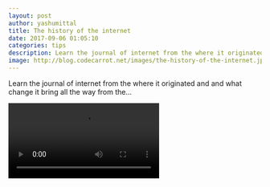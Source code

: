 ```yaml
---
layout: post
author: yashumittal
title: The history of the internet
date: 2017-09-06 01:05:10
categories: tips
description: Learn the journal of internet from the where it originated and what change it bring all the way from the...
image: http://blog.codecarrot.net/images/the-history-of-the-internet.jpg
---
```


Learn the journal of internet from the where it originated and and what change it bring all the way from the...

<video controls>
  <source src="https://r11---sn-cvh76n7l.googlevideo.com/videoplayback?dur=457.131&lmt=1505463909366460&pl=24&ei=ADy8We7NOImsogPGh57gBg&itag=22&sparams=dur%2Cei%2Cid%2Cinitcwndbps%2Cip%2Cipbits%2Citag%2Clmt%2Cmime%2Cmm%2Cmn%2Cms%2Cmv%2Cpl%2Cratebypass%2Crequiressl%2Csource%2Cexpire&mime=video%2Fmp4&key=yt6&ipbits=0&expire=1505529953&id=o-AL2ZpHRbcL3uxxXs7e8ALx-41FkvSQFhe_RRfTFBdo4m&requiressl=yes&mm=31&mn=sn-cvh76n7l&beids=%5B9466592%5D&initcwndbps=371250&ip=103.253.148.93&signature=BD6D9EA333EE40C0FD5A89B2FF6F5D1FE649BDF0.E0874E18D1B9AFE39D8B4689674F39747A56213B&ms=au&mv=m&ratebypass=yes&mt=1505508244&source=youtube" type="video/mp4">
</video>
